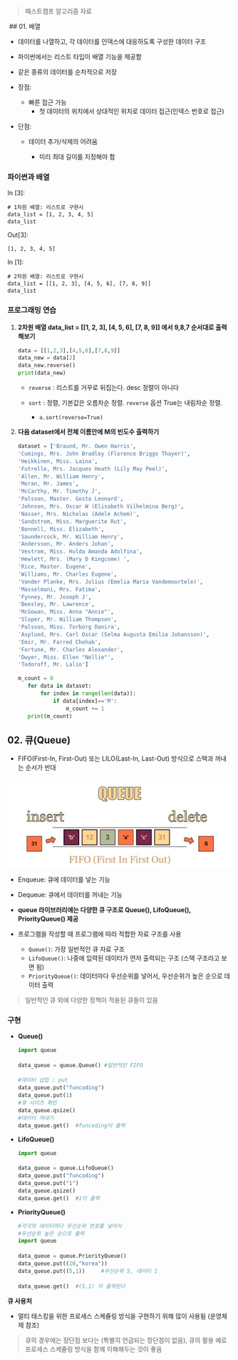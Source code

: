 > 패스트캠프 알고리즘 자료



 ## 01. 배열

- 데이터를 나열하고, 각 데이터를 인덱스에 대응하도록 구성한 데이터 구조
- 파이썬에서는 리스트 타입이 배열 기능을 제공함

- 같은 종류의 데이터를 순차적으로 저장

- 장점:

  - 빠른 접근 가능
    - 첫 데이터의 위치에서 상대적인 위치로 데이터 접근(인덱스 번호로 접근)

- 단점:

  - 데이터 추가/삭제의 어려움

    - 미리 최대 길이를 지정해야 함

      

### 파이썬과 배열

In [3]:

```
# 1차원 배열: 리스트로 구현시
data_list = [1, 2, 3, 4, 5]
data_list
```

Out[3]:

```
[1, 2, 3, 4, 5]
```

In [1]:

```
# 2차원 배열: 리스트로 구현시
data_list = [[1, 2, 3], [4, 5, 6], [7, 8, 9]]
data_list
```



### 프로그래밍 연습

1. **2차원 배열 data_list = [[1, 2, 3], [4, 5, 6], [7, 8, 9]] 에서 9,8,7 순서대로 출력해보기**

   ```python
   data = [[1,2,3],[4,5,6],[7,8,9]]
   data_new = data[2]
   data_new.reverse()
   print(data_new)
   ```

   - `reverse` : 리스트를 거꾸로 뒤집는다. desc 정렬이 아니다

   - `sort` : 정렬, 기본값은 오름차순 정렬. `reverse` 옵션 True는 내림차순 정렬.

     - `a.sort(reverse=True)`

       

2. **다음 dataset에서 전체 이름안에 M의 빈도수 출력하기**

   ```python
   dataset = ['Braund, Mr. Owen Harris',
   'Cumings, Mrs. John Bradley (Florence Briggs Thayer)',
   'Heikkinen, Miss. Laina',
   'Futrelle, Mrs. Jacques Heath (Lily May Peel)',
   'Allen, Mr. William Henry',
   'Moran, Mr. James',
   'McCarthy, Mr. Timothy J',
   'Palsson, Master. Gosta Leonard',
   'Johnson, Mrs. Oscar W (Elisabeth Vilhelmina Berg)',
   'Nasser, Mrs. Nicholas (Adele Achem)',
   'Sandstrom, Miss. Marguerite Rut',
   'Bonnell, Miss. Elizabeth',
   'Saundercock, Mr. William Henry',
   'Andersson, Mr. Anders Johan',
   'Vestrom, Miss. Hulda Amanda Adolfina',
   'Hewlett, Mrs. (Mary D Kingcome) ',
   'Rice, Master. Eugene',
   'Williams, Mr. Charles Eugene',
   'Vander Planke, Mrs. Julius (Emelia Maria Vandemoortele)',
   'Masselmani, Mrs. Fatima',
   'Fynney, Mr. Joseph J',
   'Beesley, Mr. Lawrence',
   'McGowan, Miss. Anna "Annie"',
   'Sloper, Mr. William Thompson',
   'Palsson, Miss. Torborg Danira',
   'Asplund, Mrs. Carl Oscar (Selma Augusta Emilia Johansson)',
   'Emir, Mr. Farred Chehab',
   'Fortune, Mr. Charles Alexander',
   'Dwyer, Miss. Ellen "Nellie"',
   'Todoroff, Mr. Lalio']
   
   ```
   
   ```python
   m_count = 0
      for data in dataset:
          for index in range(len(data)):
              if data[index]=='M':
                  m_count += 1
      print(m_count)
   ```
   
   

   



## 02. 큐(Queue)

- FIFO(First-In, First-Out) 또는 LILO(Last-In, Last-Out) 방식으로 스택과 꺼내는 순서가 반대

![큐](images/%ED%81%90.JPG)

- Enqueue: 큐에 데이터를 넣는 기능
- Dequeue: 큐에서 데이터를 꺼내는 기능

- **queue 라이브러리에는 다양한 큐 구조로 Queue(), LifoQueue(), PriorityQueue() 제공**
- 프로그램을 작성할 때 프로그램에 따라 적합한 자료 구조를 사용
  - `Queue()`: 가장 일반적인 큐 자료 구조
  - `LifoQueue()`: 나중에 입력된 데이터가 먼저 출력되는 구조 (스택 구조라고 보면 됨)
  - `PriorityQueue()`: 데이터마다 우선순위를 넣어서, 우선순위가 높은 순으로 데이터 출력

> 일반적인 큐 외에 다양한 정책이 적용된 큐들이 있음



### 구현

- **Queue()**

  ```python
  import queue
  
  data_queue = queue.Queue() #일반적인 FIFO
  
  #데이터 삽입 : put
  data_queue.put("funcoding")
  data_queue.put(1)
  #큐 사이즈 확인
  data_queue.qsize()
  #데이터 꺼내기
  data_queue.get()	#funcoding이 출력
  ```

- **LifoQueue()**

  ```python
  import queue
  
  data_queue = queue.LifoQueue()
  data_queue.put("funcoding")
  data_queue.put("1")
  data_queue.qsize()
  data_queue.get()	#1이 출력
  ```

- **PriorityQueue()**

  ```python
  #각각의 데이터마다 우선순위 번호를 넣어서 
  #우선순위 높은 순으로 출력
  import queue
  
  data_queue = queue.PriorityQueue()
  data_queue.put((10,"korea"))
  data_queue.put((5,1))		#우선순위 5, 데이터 1
  
  data_queue.get()	#(5,1) 이 출력된다
  ```

  

**큐 사용처**

- 멀티 태스킹을 위한 프로세스 스케쥴링 방식을 구현하기 위해 많이 사용됨 (운영체제 참조)

> 큐의 경우에는 장단점 보다는 (특별히 언급되는 장단점이 없음), 큐의 활용 예로 프로세스 스케쥴링 방식을 함께 이해해두는 것이 좋음